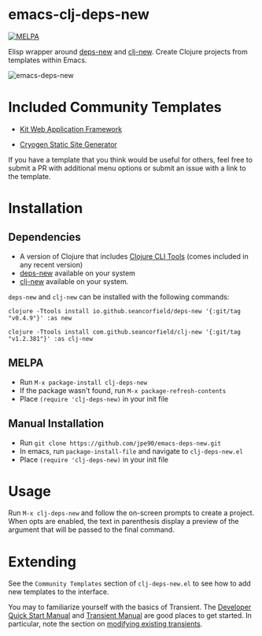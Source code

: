 # emacs-clj-deps-new

[![MELPA](https://melpa.org/packages/clj-deps-new-badge.svg)](https://melpa.org/#/clj-deps-new)

Elisp wrapper around [deps-new](https://github.com/seancorfield/deps-new) and [clj-new](https://github.com/seancorfield/clj-new). Create Clojure projects from templates within Emacs. 

![emacs-deps-new](https://user-images.githubusercontent.com/9307830/155034282-30af7d71-c3db-410d-ab7f-8d667f0c98fd.png)

# Included Community Templates

- [Kit Web Application Framework](https://kit-clj.github.io)

- [Cryogen Static Site Generator](http://cryogenweb.org)

If you have a template that you think would be useful for others, feel free to submit a PR with additional menu options or submit an issue with a link to the template.

# Installation

## Dependencies
- A version of Clojure that includes [Clojure CLI Tools](https://github.com/clojure/tools.deps.alpha) (comes included in any recent version)
- [deps-new](https://github.com/seancorfield/deps-new) available on your system
- [clj-new](https://github.com/seancorfield/clj-new) available on your system. 

`deps-new` and `clj-new` can be installed with the following commands:

`clojure -Ttools install io.github.seancorfield/deps-new '{:git/tag "v0.4.9"}' :as new`

`clojure -Ttools install com.github.seancorfield/clj-new '{:git/tag "v1.2.381"}' :as clj-new`

## MELPA 

- Run `M-x package-install clj-deps-new`
- If the package wasn't found, run `M-x package-refresh-contents`
- Place `(require 'clj-deps-new)` in your init file

## Manual Installation


- Run `git clone https://github.com/jpe90/emacs-deps-new.git`
- In emacs, run `package-install-file` and navigate to `clj-deps-new.el`
- Place `(require 'clj-deps-new)` in your init file

# Usage

Run `M-x clj-deps-new` and follow the on-screen prompts to create a project. 
When opts are enabled, the text in parenthesis display a preview of the argument that will be passed to the final command.

# Extending

See the `Community Templates` section of `clj-deps-new.el` to see how to add new templates to the interface.

You may to familiarize yourself with the basics of Transient. The [Developer Quick Start Manual](https://github.com/magit/transient/wiki/Developer-Quick-Start-Guide) and [Transient Manual](https://magit.vc/manual/transient.html#Defining-New-Commands) are good places to get started. In particular, note the section on [modifying existing transients](https://magit.vc/manual/transient.html#Modifying-Existing-Transients). 
